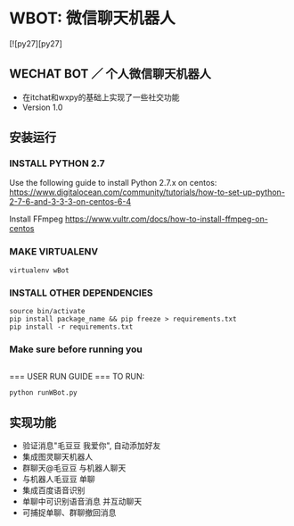 # WBOT: 微信聊天机器人 #
[![py27][py27]

## WECHAT BOT ／ 个人微信聊天机器人 ##

* 在itchat和wxpy的基础上实现了一些社交功能
* Version 1.0

## 安装运行 ##

### INSTALL PYTHON 2.7 ###
Use the following guide to install Python 2.7.x on centos:
https://www.digitalocean.com/community/tutorials/how-to-set-up-python-2-7-6-and-3-3-3-on-centos-6-4

Install FFmpeg
https://www.vultr.com/docs/how-to-install-ffmpeg-on-centos

### MAKE VIRTUALENV ###
``` pip install virtualenv
virtualenv wBot
```

### INSTALL OTHER DEPENDENCIES ###
```cd wBot
source bin/activate
pip install package_name && pip freeze > requirements.txt
pip install -r requirements.txt
```

### Make sure before running you ###
```set the configurations in src/config.py
```
=== USER RUN GUIDE ===
 TO RUN:
```source bin/activate
python runWBot.py
```

## 实现功能 ##
* 验证消息"毛豆豆 我爱你", 自动添加好友
* 集成图灵聊天机器人
* 群聊天@毛豆豆 与机器人聊天
* 与机器人毛豆豆 单聊
* 集成百度语音识别
* 单聊中可识别语音消息 并互动聊天
* 可捕捉单聊、群聊撤回消息

